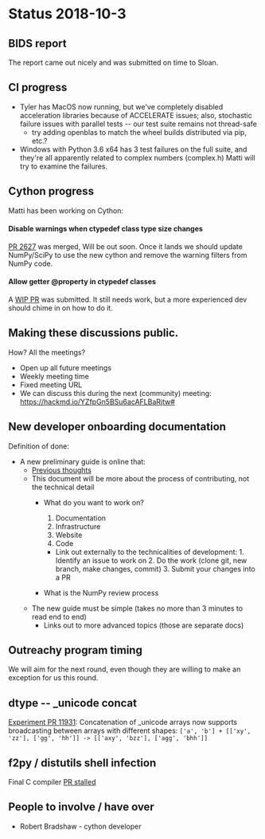 # Status 2018-10-3

## BIDS report
The report came out nicely and was submitted on time to Sloan.

## CI progress
- Tyler has MacOS now running, but we've completely disabled acceleration libraries because of ACCELERATE issues; also, stochastic failure issues with parallel tests -- our test suite remains not thread-safe
  - try adding openblas to match the wheel builds distributed via pip, etc.? 
- Windows with Python 3.6 x64 has 3 test failures on the full suite, and they're all apparently related to complex numbers (complex.h) Matti will try to examine the failures.

## Cython progress

Matti has been working on Cython:

#### Disable warnings when ctypedef class type size changes

[PR 2627](https://github.com/cython/cython/pull/2627) was merged, Will be out soon. Once it lands we should update NumPy/SciPy to use the new cython and remove the warning filters from NumPy code.


#### Allow getter @property in ctypedef classes

A [WIP PR](https://github.com/cython/cython/pull/2640) was submitted. It still needs work, but a more experienced dev should chime in on how to do it.


## Making these discussions public.
How? All the meetings?

- Open up all future meetings
- Weekly meeting time
- Fixed meeting URL 
- We can discuss this during the next (community) meeting: https://hackmd.io/YZfpGn5BSu6acAFLBaRjtw#

## New developer onboarding documentation

Definition of done:

- A new preliminary guide is online that:
    - [Previous thoughts](https://hackmd.io/yEHYN0bTT0SP4ssLcrtmpw#)
    - This document will be more about the process of contributing, not the technical detail
        - What do you want to work on?
            1. Documentation
            2. Infrastructure
            3. Website
            4. Code
            
            - Link out externally to the technicalities of development:
                    1. Identify an issue to work on
                    2. Do the work (clone git, new branch, make changes, commit)
                    3. Submit your changes into a PR
        - What is the NumPy review process
    - The new guide must be simple (takes no more than 3 minutes to read end to end)
        - Links out to more advanced topics (those are separate docs)

## Outreachy program timing

We will aim for the next round, even though they are willing to make an exception for us this round.

## dtype -- _unicode concat
[Experiment PR 11931](https://github.com/numpy/numpy/pull/11931): Concatenation of _unicode arrays now supports broadcasting between arrays with different shapes: 
`['a', 'b'] + [['xy', 'zz'], ['gg', 'hh']] -> [['axy', 'bzz'], ['agg', 'bhh']]`

## f2py / distutils shell infection
Final C compiler [PR stalled](https://github.com/numpy/numpy/pull/11898)

## People to involve / have over

- Robert Bradshaw - cython developer

